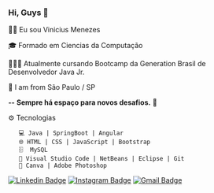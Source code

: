 ### Hi, Guys  👋




👦🏽     Eu sou Vinicius Menezes

🎓     Formado em Ciencias da Computação

👨🏻‍💻 Atualmente cursando Bootcamp da Generation Brasil
       de Desenvolvedor Java Jr.
       
  📍     I am from São Paulo / SP 

 **--**   **Sempre há espaço para novos desafios.** 🚀


⚙️ Tecnologias

       💻 Java | SpringBoot | Angular
       🌐 HTML | CSS | JavaScript | Bootstrap
       🗄  MySQL
       🔧 Visual Studio Code | NetBeans | Eclipse | Git
       🌅 Canva | Adobe Photoshop

[![Linkedin Badge](https://img.shields.io/badge/-LinkedIn-blue?style=flat-square&logo=Linkedin&logoColor=white&link=https://https://www.linkedin.com/in/viizeenho/)](https://https://www.linkedin.com/in/viizeenho/) 
[![Instagram Badge](https://img.shields.io/badge/-Instagram-violet?style=flat-square&logo=Instagram&logoColor=white&link=https://www.instagram.com/papodedev/)](https://www.instagram.com/papodedev/)
[![Gmail Badge](https://img.shields.io/badge/-diego.schell.f@gmail.com-6633cc?style=flat-square&logo=Gmail&logoColor=white&link=mailto:viizeenho@gmail.com)](mailto:viizeenho@gmail.com)


<!--
**viizeenho/viizeenho** is a ✨ _special_ ✨ repository because its `README.md` (this file) appears on your GitHub profile.

Here are some ideas to get you started:

- 🔭 I’m currently working on ...
- 🌱 I’m currently learning ...
- 👯 I’m looking to collaborate on ...
- 🤔 I’m looking for help with ...
- 💬 Ask me about ...
- 📫 How to reach me: ...
- 😄 Pronouns: ...
- ⚡ Fun fact: ...
-->
